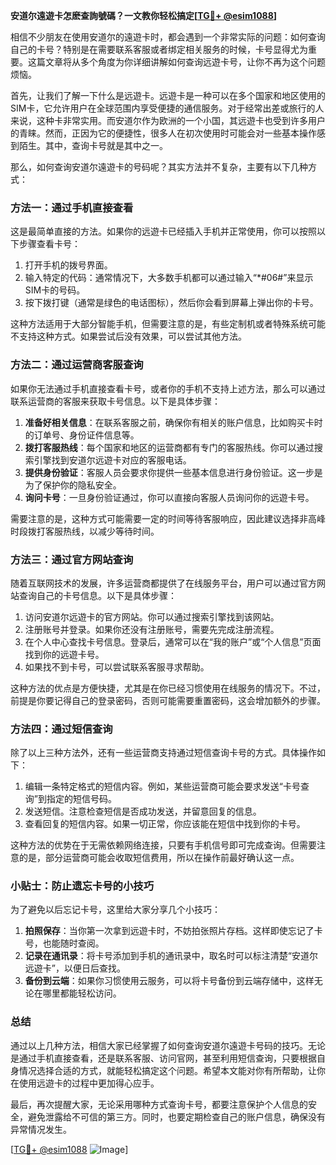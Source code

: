 **安道尔遠遊卡怎麽查詢號碼？一文教你轻松搞定[[TG💪+ @esim1088](https://t.me/s/esim1088)]**

相信不少朋友在使用安道尔的遠遊卡时，都会遇到一个非常实际的问题：如何查询自己的卡号？特别是在需要联系客服或者绑定相关服务的时候，卡号显得尤为重要。这篇文章将从多个角度为你详细讲解如何查询远遊卡号，让你不再为这个问题烦恼。

首先，让我们了解一下什么是远遊卡。远遊卡是一种可以在多个国家和地区使用的SIM卡，它允许用户在全球范围内享受便捷的通信服务。对于经常出差或旅行的人来说，这种卡非常实用。而安道尔作为欧洲的一个小国，其远遊卡也受到许多用户的青睐。然而，正因为它的便捷性，很多人在初次使用时可能会对一些基本操作感到陌生。其中，查询卡号就是其中之一。

那么，如何查询安道尔遠遊卡的号码呢？其实方法并不复杂，主要有以下几种方式：

### 方法一：通过手机直接查看

这是最简单直接的方法。如果你的远遊卡已经插入手机并正常使用，你可以按照以下步骤查看卡号：

1. 打开手机的拨号界面。
2. 输入特定的代码：通常情况下，大多数手机都可以通过输入“*#06#”来显示SIM卡的号码。
3. 按下拨打键（通常是绿色的电话图标），然后你会看到屏幕上弹出你的卡号。

这种方法适用于大部分智能手机，但需要注意的是，有些定制机或者特殊系统可能不支持这种方式。如果尝试后没有效果，可以尝试其他方法。

### 方法二：通过运营商客服查询

如果你无法通过手机直接查看卡号，或者你的手机不支持上述方法，那么可以通过联系运营商的客服来获取卡号信息。以下是具体步骤：

1. **准备好相关信息**：在联系客服之前，确保你有相关的账户信息，比如购买卡时的订单号、身份证件信息等。
2. **拨打客服热线**：每个国家和地区的运营商都有专门的客服热线。你可以通过搜索引擎找到安道尔远遊卡对应的客服电话。
3. **提供身份验证**：客服人员会要求你提供一些基本信息进行身份验证。这一步是为了保护你的隐私安全。
4. **询问卡号**：一旦身份验证通过，你可以直接向客服人员询问你的远遊卡号。

需要注意的是，这种方式可能需要一定的时间等待客服响应，因此建议选择非高峰时段拨打客服热线，以减少等待时间。

### 方法三：通过官方网站查询

随着互联网技术的发展，许多运营商都提供了在线服务平台，用户可以通过官方网站查询自己的卡号信息。以下是具体步骤：

1. 访问安道尔远遊卡的官方网站。你可以通过搜索引擎找到该网站。
2. 注册账号并登录。如果你还没有注册账号，需要先完成注册流程。
3. 在个人中心查找卡号信息。登录后，通常可以在“我的账户”或“个人信息”页面找到你的远遊卡号。
4. 如果找不到卡号，可以尝试联系客服寻求帮助。

这种方法的优点是方便快捷，尤其是在你已经习惯使用在线服务的情况下。不过，前提是你要记得自己的登录密码，否则可能需要重置密码，这会增加额外的步骤。

### 方法四：通过短信查询

除了以上三种方法外，还有一些运营商支持通过短信查询卡号的方式。具体操作如下：

1. 编辑一条特定格式的短信内容。例如，某些运营商可能会要求发送“卡号查询”到指定的短信号码。
2. 发送短信。注意检查短信是否成功发送，并留意回复的信息。
3. 查看回复的短信内容。如果一切正常，你应该能在短信中找到你的卡号。

这种方法的优势在于无需依赖网络连接，只要有手机信号即可完成查询。但需要注意的是，部分运营商可能会收取短信费用，所以在操作前最好确认这一点。

### 小贴士：防止遗忘卡号的小技巧

为了避免以后忘记卡号，这里给大家分享几个小技巧：

1. **拍照保存**：当你第一次拿到远遊卡时，不妨拍张照片存档。这样即使忘记了卡号，也能随时查阅。
2. **记录在通讯录**：将卡号添加到手机的通讯录中，取名时可以标注清楚“安道尔远遊卡”，以便日后查找。
3. **备份到云端**：如果你习惯使用云服务，可以将卡号备份到云端存储中，这样无论在哪里都能轻松访问。

### 总结

通过以上几种方法，相信大家已经掌握了如何查询安道尔遠遊卡号码的技巧。无论是通过手机直接查看，还是联系客服、访问官网，甚至利用短信查询，只要根据自身情况选择合适的方式，就能轻松搞定这个问题。希望本文能对你有所帮助，让你在使用远遊卡的过程中更加得心应手。

最后，再次提醒大家，无论采用哪种方式查询卡号，都要注意保护个人信息的安全，避免泄露给不可信的第三方。同时，也要定期检查自己的账户信息，确保没有异常情况发生。

[[TG💪+ @esim1088](https://t.me/s/esim1088) ![Image](https://i.postimg.cc/4NQfJmqS/Snipaste-2025-05-13-00-14-12.png)]